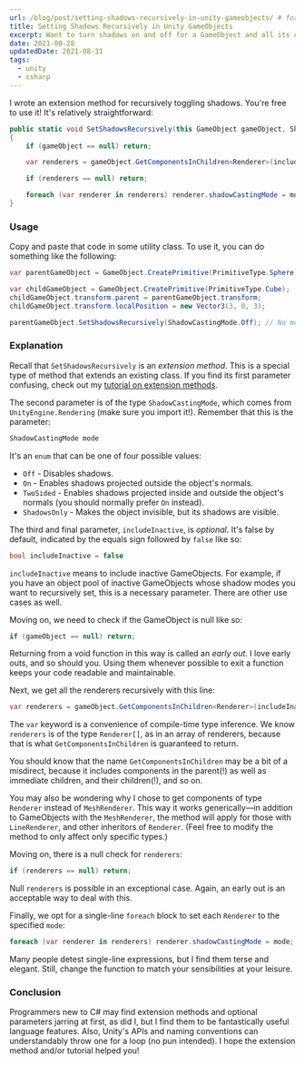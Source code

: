 ```yaml
---
url: /blog/post/setting-shadows-recursively-in-unity-gameobjects/ # for backward compatibility with old blog
title: Setting Shadows Recursively in Unity GameObjects
excerpt: Want to turn shadows on and off for a GameObject and all its children? I'll show you how.
date: 2021-08-28
updatedDate: 2021-08-31
tags:
  - unity
  - csharp
---
```


I wrote an extension method for recursively toggling shadows. You're free to use
it! It's relatively straightforward:

```csharp
public static void SetShadowsRecursively(this GameObject gameObject, ShadowCastingMode mode, bool includeInactive = false)
{
    if (gameObject == null) return;

    var renderers = gameObject.GetComponentsInChildren<Renderer>(includeInactive);

    if (renderers == null) return;

    foreach (var renderer in renderers) renderer.shadowCastingMode = mode;
}
```

### Usage

Copy and paste that code in some utility class. To use it, you can do something
like the following:

```csharp
var parentGameObject = GameObject.CreatePrimitive(PrimitiveType.Sphere);

var childGameObject = GameObject.CreatePrimitive(PrimitiveType.Cube);
childGameObject.transform.parent = parentGameObject.transform;
childGameObject.transform.localPosition = new Vector3(3, 0, 3);

parentGameObject.SetShadowsRecursively(ShadowCastingMode.Off); // No more shadows!
```

### Explanation

Recall that `SetShadowsRecursively` is an _extension method_. This is a special
type of method that extends an existing class. If you find its first parameter
confusing, check out my
[tutorial on extension methods](/blog/post/how-extension-methods-work-in-csharp).

The second parameter is of the type `ShadowCastingMode`, which comes from
`UnityEngine.Rendering` (make sure you import it!). Remember that this is the
parameter:

```csharp
ShadowCastingMode mode
```

It's an `enum` that can be one of four possible values:

- `Off` - Disables shadows.
- `On` - Enables shadows projected outside the object's normals.
- `TwoSided` - Enables shadows projected inside and outside the object's normals
  (you should normally prefer `On` instead).
- `ShadowsOnly` - Makes the object invisible, but its shadows are visible.

The third and final parameter, `includeInactive`, is _optional_. It's false by
default, indicated by the equals sign followed by `false` like so:

```csharp
bool includeInactive = false
```

`includeInactive` means to include inactive GameObjects. For example, if you
have an object pool of inactive GameObjects whose shadow modes you want to
recursively set, this is a necessary parameter. There are other use cases as
well.

Moving on, we need to check if the GameObject is null like so:

```csharp
if (gameObject == null) return;
```

Returning from a void function in this way is called an _early out_. I love
early outs, and so should you. Using them whenever possible to exit a function
keeps your code readable and maintainable.

Next, we get all the renderers recursively with this line:

```csharp
var renderers = gameObject.GetComponentsInChildren<Renderer>(includeInactive);
```

The `var` keyword is a convenience of compile-time type inference. We know
`renderers` is of the type `Renderer[]`, as in an array of renderers, because
that is what `GetComponentsInChildren` is guaranteed to return.

You should know that the name `GetComponentsInChildren` may be a bit of a
misdirect, because it includes components in the parent(!) as well as immediate
children, and their children(!), and so on.

You may also be wondering why I chose to get components of type `Renderer`
instead of `MeshRenderer`. This way it works generically—in addition to
GameObjects with the `MeshRenderer`, the method will apply for those with
`LineRenderer`, and other inheritors of `Renderer`. (Feel free to modify the
method to only affect only specific types.)

Moving on, there is a null check for `renderers`:

```csharp
if (renderers == null) return;
```

Null `renderers` is possible in an exceptional case. Again, an early out is an
acceptable way to deal with this.

Finally, we opt for a single-line `foreach` block to set each `Renderer` to the
specified `mode`:

```csharp
foreach (var renderer in renderers) renderer.shadowCastingMode = mode;
```

Many people detest single-line expressions, but I find them terse and elegant.
Still, change the function to match your sensibilities at your leisure.

### Conclusion

Programmers new to C# may find extension methods and optional parameters jarring
at first, as did I, but I find them to be fantastically useful language
features. Also, Unity's APIs and naming conventions can understandably throw one
for a loop (no pun intended). I hope the extension method and/or tutorial helped
you!
